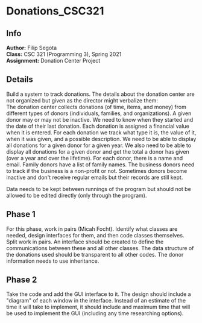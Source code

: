# Donations_CSC321
## Info
**Author:**
Filip Segota  
**Class:**
CSC 321 (Programming 3), Spring 2021  
**Assignment:**
Donation Center Project

## Details
Build a system to track donations. The details about the donation center are not organized but given as the director might verbalize them:  
The donation center collects donations (of time, items, and money) from different types of donors (individuals, families, and organizations). A given donor may or may not be inactive. We need to know when they started and the date of their last donation. Each donation is assigned a financial value when it is entered. For each donation we track what type it is, the value of it, when it was given, and a possible description. We need to be able to display all donations for a given donor for a given year. We also need to be able to display all donations for a given donor and get the total a donor has given (over a year and over the lifetime). For each donor, there is a name and email. Family donors have a list of family names. The business donors need to track if the business is a non-profit or not. Sometimes donors become inactive and don't receive regular emails but their records are still kept.  

Data needs to be kept between runnings of the program but should not be allowed to be edited directly (only through the program).

## Phase 1
For this phase, work in pairs (Micah Focht). Identify what classes are needed, design interfaces for them, and then code classes themselves. Split work in pairs. An interface should be created to define the communications between these and all other classes. The data structure of the donations used should be transparent to all other codes. The donor information needs to use inheritance.

## Phase 2
Take the code and add the GUI interface to it. The design should include a "diagram" of each window in the interface. Instead of an estimate of the time it will take to implement, it should include and maximum time that will be used to implement the GUI (including any time researching options).
